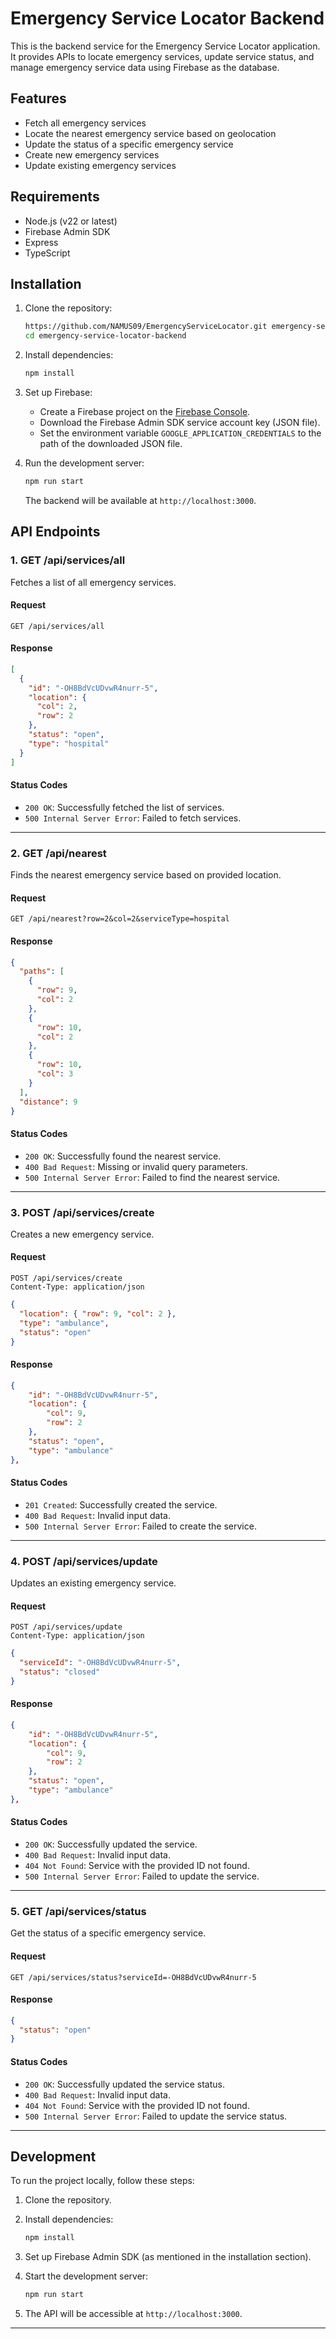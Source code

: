 # Emergency Service Locator Backend

This is the backend service for the Emergency Service Locator application. It provides APIs to locate emergency services, update service status, and manage emergency service data using Firebase as the database.

## Features

- Fetch all emergency services
- Locate the nearest emergency service based on geolocation
- Update the status of a specific emergency service
- Create new emergency services
- Update existing emergency services

## Requirements

- Node.js (v22 or latest)
- Firebase Admin SDK
- Express
- TypeScript

## Installation

1. Clone the repository:

   ```bash
   https://github.com/NAMUS09/EmergencyServiceLocator.git emergency-service-locator-backend
   cd emergency-service-locator-backend
   ```

2. Install dependencies:

   ```bash
   npm install
   ```

3. Set up Firebase:

   - Create a Firebase project on the [Firebase Console](https://console.firebase.google.com/).
   - Download the Firebase Admin SDK service account key (JSON file).
   - Set the environment variable `GOOGLE_APPLICATION_CREDENTIALS` to the path of the downloaded JSON file.

4. Run the development server:

   ```bash
   npm run start
   ```

   The backend will be available at `http://localhost:3000`.

## API Endpoints

### 1. **GET /api/services/all**

Fetches a list of all emergency services.

#### Request

```http
GET /api/services/all
```

#### Response

```json
[
  {
    "id": "-OH8BdVcUDvwR4nurr-5",
    "location": {
      "col": 2,
      "row": 2
    },
    "status": "open",
    "type": "hospital"
  }
]
```

#### Status Codes

- `200 OK`: Successfully fetched the list of services.
- `500 Internal Server Error`: Failed to fetch services.

---

### 2. **GET /api/nearest**

Finds the nearest emergency service based on provided location.

#### Request

```http
GET /api/nearest?row=2&col=2&serviceType=hospital
```

#### Response

```json
{
  "paths": [
    {
      "row": 9,
      "col": 2
    },
    {
      "row": 10,
      "col": 2
    },
    {
      "row": 10,
      "col": 3
    }
  ],
  "distance": 9
}
```

#### Status Codes

- `200 OK`: Successfully found the nearest service.
- `400 Bad Request`: Missing or invalid query parameters.
- `500 Internal Server Error`: Failed to find the nearest service.

---

### 3. **POST /api/services/create**

Creates a new emergency service.

#### Request

```http
POST /api/services/create
Content-Type: application/json
```

```json
{
  "location": { "row": 9, "col": 2 },
  "type": "ambulance",
  "status": "open"
}
```

#### Response

```json
{
    "id": "-OH8BdVcUDvwR4nurr-5",
    "location": {
        "col": 9,
        "row": 2
    },
    "status": "open",
    "type": "ambulance"
},
```

#### Status Codes

- `201 Created`: Successfully created the service.
- `400 Bad Request`: Invalid input data.
- `500 Internal Server Error`: Failed to create the service.

---

### 4. **POST /api/services/update**

Updates an existing emergency service.

#### Request

```http
POST /api/services/update
Content-Type: application/json
```

```json
{
  "serviceId": "-OH8BdVcUDvwR4nurr-5",
  "status": "closed"
}
```

#### Response

```json
{
    "id": "-OH8BdVcUDvwR4nurr-5",
    "location": {
        "col": 9,
        "row": 2
    },
    "status": "open",
    "type": "ambulance"
},
```

#### Status Codes

- `200 OK`: Successfully updated the service.
- `400 Bad Request`: Invalid input data.
- `404 Not Found`: Service with the provided ID not found.
- `500 Internal Server Error`: Failed to update the service.

---

### 5. **GET /api/services/status**

Get the status of a specific emergency service.

#### Request

```http
GET /api/services/status?serviceId=-OH8BdVcUDvwR4nurr-5
```

#### Response

```json
{
  "status": "open"
}
```

#### Status Codes

- `200 OK`: Successfully updated the service status.
- `400 Bad Request`: Invalid input data.
- `404 Not Found`: Service with the provided ID not found.
- `500 Internal Server Error`: Failed to update the service status.

---

## Development

To run the project locally, follow these steps:

1. Clone the repository.
2. Install dependencies:

   ```bash
   npm install
   ```

3. Set up Firebase Admin SDK (as mentioned in the installation section).
4. Start the development server:

   ```bash
   npm run start
   ```

5. The API will be accessible at `http://localhost:3000`.

---
